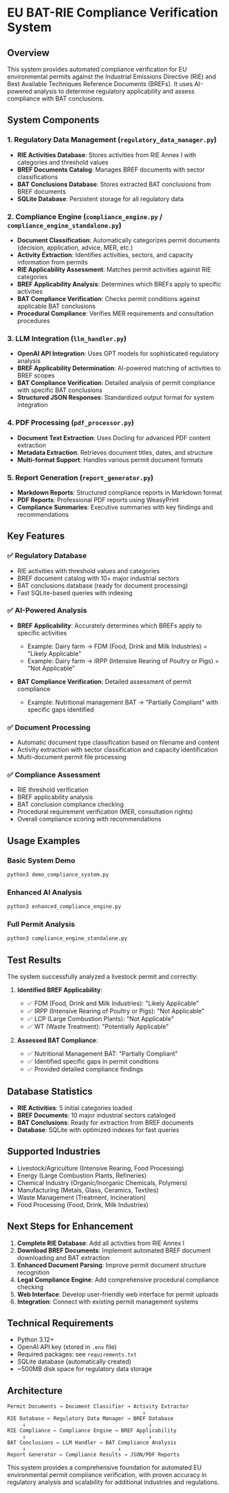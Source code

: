 # EU BAT-RIE Compliance Verification System

## Overview

This system provides automated compliance verification for EU environmental permits against the Industrial Emissions Directive (RIE) and Best Available Techniques Reference Documents (BREFs). It uses AI-powered analysis to determine regulatory applicability and assess compliance with BAT conclusions.

## System Components

### 1. Regulatory Data Management (`regulatory_data_manager.py`)
- **RIE Activities Database**: Stores activities from RIE Annex I with categories and threshold values
- **BREF Documents Catalog**: Manages BREF documents with sector classifications
- **BAT Conclusions Database**: Stores extracted BAT conclusions from BREF documents
- **SQLite Database**: Persistent storage for all regulatory data

### 2. Compliance Engine (`compliance_engine.py` / `compliance_engine_standalone.py`)
- **Document Classification**: Automatically categorizes permit documents (decision, application, advice, MER, etc.)
- **Activity Extraction**: Identifies activities, sectors, and capacity information from permits
- **RIE Applicability Assessment**: Matches permit activities against RIE categories
- **BREF Applicability Analysis**: Determines which BREFs apply to specific activities
- **BAT Compliance Verification**: Checks permit conditions against applicable BAT conclusions
- **Procedural Compliance**: Verifies MER requirements and consultation procedures

### 3. LLM Integration (`llm_handler.py`)
- **OpenAI API Integration**: Uses GPT models for sophisticated regulatory analysis
- **BREF Applicability Determination**: AI-powered matching of activities to BREF scopes
- **BAT Compliance Verification**: Detailed analysis of permit compliance with specific BAT conclusions
- **Structured JSON Responses**: Standardized output format for system integration

### 4. PDF Processing (`pdf_processor.py`)
- **Document Text Extraction**: Uses Docling for advanced PDF content extraction
- **Metadata Extraction**: Retrieves document titles, dates, and structure
- **Multi-format Support**: Handles various permit document formats

### 5. Report Generation (`report_generator.py`)
- **Markdown Reports**: Structured compliance reports in Markdown format
- **PDF Reports**: Professional PDF reports using WeasyPrint
- **Compliance Summaries**: Executive summaries with key findings and recommendations

## Key Features

### ✅ Regulatory Database
- RIE activities with threshold values and categories
- BREF document catalog with 10+ major industrial sectors
- BAT conclusions database (ready for document processing)
- Fast SQLite-based queries with indexing

### ✅ AI-Powered Analysis
- **BREF Applicability**: Accurately determines which BREFs apply to specific activities
  - Example: Dairy farm → FDM (Food, Drink and Milk Industries) = "Likely Applicable"
  - Example: Dairy farm → IRPP (Intensive Rearing of Poultry or Pigs) = "Not Applicable"

- **BAT Compliance Verification**: Detailed assessment of permit compliance
  - Example: Nutritional management BAT → "Partially Compliant" with specific gaps identified

### ✅ Document Processing
- Automatic document type classification based on filename and content
- Activity extraction with sector classification and capacity identification
- Multi-document permit file processing

### ✅ Compliance Assessment
- RIE threshold verification
- BREF applicability analysis
- BAT conclusion compliance checking
- Procedural requirement verification (MER, consultation rights)
- Overall compliance scoring with recommendations

## Usage Examples

### Basic System Demo
```bash
python3 demo_compliance_system.py
```

### Enhanced AI Analysis
```bash
python3 enhanced_compliance_engine.py
```

### Full Permit Analysis
```bash
python3 compliance_engine_standalone.py
```

## Test Results

The system successfully analyzed a livestock permit and correctly:

1. **Identified BREF Applicability**:
   - ✅ FDM (Food, Drink and Milk Industries): "Likely Applicable"
   - ✅ IRPP (Intensive Rearing of Poultry or Pigs): "Not Applicable"
   - ✅ LCP (Large Combustion Plants): "Not Applicable"
   - ✅ WT (Waste Treatment): "Potentially Applicable"

2. **Assessed BAT Compliance**:
   - ✅ Nutritional Management BAT: "Partially Compliant"
   - ✅ Identified specific gaps in permit conditions
   - ✅ Provided detailed compliance findings

## Database Statistics
- **RIE Activities**: 5 initial categories loaded
- **BREF Documents**: 10 major industrial sectors cataloged
- **BAT Conclusions**: Ready for extraction from BREF documents
- **Database**: SQLite with optimized indexes for fast queries

## Supported Industries
- Livestock/Agriculture (Intensive Rearing, Food Processing)
- Energy (Large Combustion Plants, Refineries)
- Chemical Industry (Organic/Inorganic Chemicals, Polymers)
- Manufacturing (Metals, Glass, Ceramics, Textiles)
- Waste Management (Treatment, Incineration)
- Food Processing (Food, Drink, Milk Industries)

## Next Steps for Enhancement

1. **Complete RIE Database**: Add all activities from RIE Annex I
2. **Download BREF Documents**: Implement automated BREF document downloading and BAT extraction
3. **Enhanced Document Parsing**: Improve permit document structure recognition
4. **Legal Compliance Engine**: Add comprehensive procedural compliance checking
5. **Web Interface**: Develop user-friendly web interface for permit uploads
6. **Integration**: Connect with existing permit management systems

## Technical Requirements

- Python 3.12+
- OpenAI API key (stored in `.env` file)
- Required packages: see `requirements.txt`
- SQLite database (automatically created)
- ~500MB disk space for regulatory data storage

## Architecture

```
Permit Documents → Document Classifier → Activity Extractor
                                            ↓
RIE Database ← Regulatory Data Manager → BREF Database
     ↓                                        ↓
RIE Compliance ← Compliance Engine → BREF Applicability
     ↓                                        ↓
BAT Conclusions ← LLM Handler → BAT Compliance Analysis
     ↓                              ↓
Report Generator ← Compliance Results → JSON/PDF Reports
```

This system provides a comprehensive foundation for automated EU environmental permit compliance verification, with proven accuracy in regulatory analysis and scalability for additional industries and regulations.